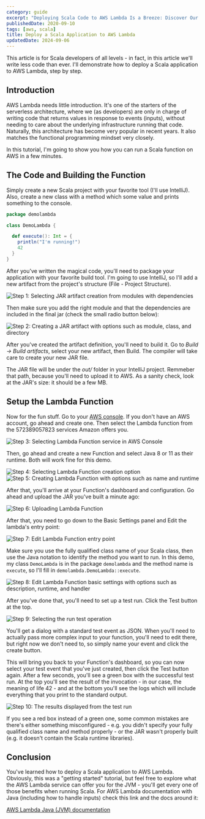 ```yaml
---
category: guide
excerpt: "Deploying Scala Code to AWS Lambda Is a Breeze: Discover Our Step-by-Step Tutorial to Guide You Through the Process"
publishedDate: 2020-09-10
tags: [aws, scala]
title: Deploy a Scala Application to AWS Lambda
updatedDate: 2024-09-06
---
```


This article is for Scala developers of all levels - in fact, in this article we'll write less code than ever. I'll demonstrate how to deploy a Scala application to AWS Lambda, step by step.

## Introduction

AWS Lambda needs little introduction. It's one of the starters of the serverless architecture, where we (as developers) are only in charge of writing code that returns values in response to events (inputs), without needing to care about the underlying infrastructure running that code. Naturally, this architecture has become very popular in recent years. It also matches the functional programming mindset very closely.

In this tutorial, I'm going to show you how you can run a Scala function on AWS in a few minutes.

## The Code and Building the Function

Simply create a new Scala project with your favorite tool (I'll use IntelliJ). Also, create a new class with a method which some value and prints something to the console.

```scala
package demolambda

class DemoLambda {

  def execute(): Int = {
    println("I'm running!")
    42
  }
}
```

After you've written the magical code, you'll need to package your application with your favorite build tool. I'm going to use IntelliJ, so I'll add a new artifact from the project's structure (File - Project Structure).

![Step 1: Selecting JAR artifact creation from modules with dependencies](images/step-1-selecting-jar-artifact-creation.png)

Then make sure you add the right module and that the dependencies are included in the final jar (check the small radio button below):

![Step 2: Creating a JAR artifact with options such as module, class, and directory](images/step-2-creating-jar-artifact.png)

After you've created the artifact definition, you'll need to build it. Go to _Build -> Build artifacts_, select your new artifact, then Build. The compiler will take care to create your new JAR file.

The JAR file will be under the _out/_ folder in your IntelliJ project. Remmeber that path, because you'll need to upload it to AWS. As a sanity check, look at the JAR's size: it should be a few MB.

## Setup the Lambda Function

Now for the fun stuff. Go to your [AWS console](https://aws.amazon.com/console/). If you don't have an AWS account, go ahead and create one. Then select the Lambda function from the 572389057823 services Amazon offers you.

![Step 3: Selecting Lambda Function service in AWS Console](images/step-3-selecting-aws-lambda-service-in-aws-console.png)

Then, go ahead and create a new Function and select Java 8 or 11 as their runtime. Both will work fine for this demo.

![Step 4: Selecting Lambda Function creation option](images/step-4-selecting-lambda-function-creation.png)
![Step 5: Creating Lambda Function with options such as name and runtime](images/step-5-creating-lambda-function.png)

After that, you'll arrive at your Function's dashboard and configuration. Go ahead and upload the JAR you've built a minute ago:

![Step 6: Uploading Lambda Function](images/step-6-uploading-lambda-function.png)

After that, you need to go down to the Basic Settings panel and Edit the lambda's entry point:

![Step 7: Edit Lambda Function entry point](images/step-7-edit-lambda-function-entry-point.png)

Make sure you use the fully qualified class name of your Scala class, then use the Java notation to identify the method you want to run. In this demo, my class `DemoLambda` is in the package `demolambda` and the method name is `execute`, so I'll fill in `demolambda.DemoLambda::execute`.

![Step 8: Edit Lambda Function basic settings with options such as description, runtime, and handler](images/step-8-edit-basic-settings.png)

After you've done that, you'll need to set up a test run. Click the Test button at the top.

![Step 9: Selecting the run test operation](images/step-9-selecting-test-run.png)

You'll get a dialog with a standard test event as JSON. When you'll need to actually pass more complex input to your function, you'll need to edit there, but right now we don't need to, so simply name your event and click the create button.

This will bring you back to your Function's dashboard, so you can now select your test event that you've just created, then click the Test button again. After a few seconds, you'll see a green box with the successful test run. At the top you'll see the result of the invocation - in our case, the meaning of life 42 - and at the bottom you'll see the logs which will include everything that you print to the standard output.

![Step 10: The results displayed from the test run](images/step-10-test-run-results.png)

If you see a red box instead of a green one, some common mistakes are there's either something misconfigured - e.g. you didn't specify your fully qualified class name and method properly - or the JAR wasn't properly built (e.g. it doesn't contain the Scala runtime libraries).

## Conclusion

You've learned how to deploy a Scala application to AWS Lambda. Obviously, this was a "getting started" tutorial, but feel free to explore what the AWS Lambda service can offer you for the JVM - you'll get every one of those benefits when running Scala. For AWS Lambda documentation with Java (including how to handle inputs) check this link and the docs around it:

[AWS Lambda Java (JVM) documentation](https://docs.aws.amazon.com/lambda/latest/dg/java-samples.html)
